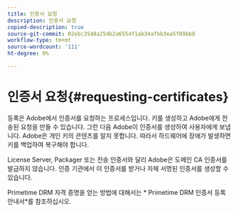 ```yaml
---
title: 인증서 요청
description: 인증서 요청
copied-description: true
source-git-commit: 02ebc3548a254b2a6554f1ab34afbb3ea5f09bb8
workflow-type: tm+mt
source-wordcount: '111'
ht-degree: 0%

---
```


# 인증서 요청{#requesting-certificates}

등록은 Adobe에서 인증서를 요청하는 프로세스입니다. 키를 생성하고 Adobe에게 전송된 요청을 만들 수 있습니다. 그런 다음 Adobe이 인증서를 생성하여 사용자에게 보냅니다. Adobe은 개인 키의 콘텐츠를 알지 못합니다. 따라서 하드웨어에 장애가 발생하면 키를 백업하여 복구해야 합니다.

License Server, Packager 또는 전송 인증서와 달리 Adobe은 도메인 CA 인증서를 발급하지 않습니다. 인증 기관에서 이 인증서를 받거나 자체 서명된 인증서를 생성할 수 있습니다.

Primetime DRM 자격 증명을 얻는 방법에 대해서는 * Primetime DRM 인증서 등록 안내서*를 참조하십시오.
